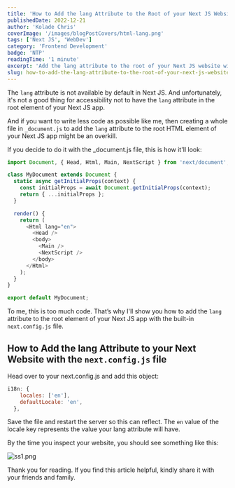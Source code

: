 ```yaml
---
title: 'How to Add the lang Attribute to the Root of your Next JS Website without _document.js'
publishedDate: 2022-12-21
author: 'Kolade Chris'
coverImage: '/images/blogPostCovers/html-lang.png'
tags: ['Next JS', 'WebDev']
category: 'Frontend Development'
badge: 'NTP'
readingTime: '1 minute'
excerpt: 'Add the lang attribute to the root of your Next JS website without creating a _document.js file'
slug: how-to-add-the-lang-attribute-to-the-root-of-your-next-js-website-without-documentjs
---
```


The `lang` attribute is not available by default in Next JS. And unfortunately, it's not a good thing for accessibility not to have the `lang` attribute in the root element of your Next JS app.

And if you want to write less code as possible like me, then creating a whole file in `_document.js` to add the `lang` attribute to the root HTML element of your Next JS app might be an overkill.

If you decide to do it with the \_document.js file, this is how it'll look:

```js
import Document, { Head, Html, Main, NextScript } from 'next/document';

class MyDocument extends Document {
  static async getInitialProps(context) {
    const initialProps = await Document.getInitialProps(context);
    return { ...initialProps };
  }

  render() {
    return (
      <Html lang="en">
        <Head />
        <body>
          <Main />
          <NextScript />
        </body>
      </Html>
    );
  }
}

export default MyDocument;
```

To me, this is too much code. That’s why I'll show you how to add the `lang` attribute to the root element of your Next JS app with the built-in `next.config.js` file.

## How to Add the lang Attribute to your Next Website with the `next.config.js` file

Head over to your next.config.js and add this object:

```js
i18n: {
    locales: ['en'],
    defaultLocale: 'en',
  },
```

Save the file and restart the server so this can reflect. The `en` value of the locale key represents the value your lang attribute will have.

By the time you inspect your website, you should see something like this:

![ss1.png](https://media.graphassets.com/WuRRGPMoSdmvrAeCpTc7)

Thank you for reading. If you find this article helpful, kindly share it with your friends and family.
